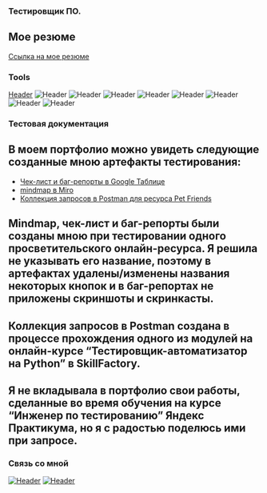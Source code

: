 ### Тестировщик ПО.
## Мое резюме
[Ссылка на мое резюме](https://drive.google.com/file/d/1HytB7QGd6KhOoK1U_WsLCshPiU0fDjOX/view?usp=sharing)

### Tools
[Header](https://img.shields.io/badge/Jira-090909?style=for-the-badge&logo=jira&logoColor=136be1)
![Header](https://img.shields.io/badge/Postman-090909?style=for-the-badge&logo=postman&logoColor=f76935)
![Header](https://img.shields.io/badge/Swagger-090909?style=for-the-badge&logo=swagger&logoColor=7ede2b)
![Header](https://img.shields.io/badge/Figma-090909?style=for-the-badge&logo=figma&logoColor=7d5fa6)
![Header](https://img.shields.io/badge/DevTools-090909?style=for-the-badge&logo=googlechrome&logoColor=2674f2)
![Header](https://img.shields.io/badge/CharlesProxy-090909?style=for-the-badge&logo=charlesproxy&logoColor=8cc4d7)
![Header](https://img.shields.io/badge/Github-090909?style=for-the-badge&logo=github&logoColor=8cc4d7)
![Header](https://img.shields.io/badge/AndroidStudio-090909?style=for-the-badge&logo=androidstudio&logoColor=3ad07d)
![Header](https://img.shields.io/badge/MySQL-090909?style=for-the-badge&logo=mysql&logoColor=00618a)

### Тестовая документация

## В моем портфолио можно увидеть следующие созданные мною артефакты тестирования:

- [Чек-лист и баг-репорты в Google Таблице](https://docs.google.com/spreadsheets/d/1BXJYdedVyndlPm-erM3yQ_agLzFe8pVctjM2k3CYTjA/edit?usp=sharing)
- [mindmap в Miro](https://miro.com/app/board/uXjVOqL8wYE=/?share_link_id=978221079455)
- [Коллекция запросов в Postman для ресурса Pet Friends](https://drive.google.com/file/d/1dgQI5rCCAlr69gCeYG9LCgnNgZqZb4Lf/view?usp=sharing)

## Mindmap, чек-лист и баг-репорты были созданы мною при тестировании одного просветительского онлайн-ресурса. Я решила не указывать его название, поэтому в артефактах удалены/изменены названия некоторых кнопок и в баг-репортах не приложены скриншоты и скринкасты.
## Коллекция запросов в Postman создана в процессе прохождения одного из модулей на онлайн-курсе “Тестировщик-автоматизатор на Python” в SkillFactory.
## Я не вкладывала в портфолио свои работы, сделанные во время обучения на курсе “Инженер по тестированию” Яндекс Практикума, но я с радостью поделюсь ими при запросе.

### Связь со мной
[![Header](https://img.shields.io/badge/Telegram-090909?style=for-the-badge&logo=telegram&logoColor=31a5db)](https://t.me/kaizerlife)
[![Header](https://img.shields.io/badge/Linkedin-090909?style=for-the-badge&logo=linkedin&logoColor=0073b1)](https://www.linkedin.com/in/aleksandra-kaizer/)
